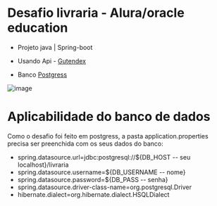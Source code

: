 # Desafio livraria - Alura/oracle education

* Projeto java | Spring-boot

* Usando Api - [Gutendex](https://gutendex.com/)

* Banco [Postgress](https://www.postgresql.org/docs/)

![image](https://github.com/JonasSMendes/livraria-desafio-oracle-education/assets/119429346/38225385-3fb8-4bd0-9cbc-fc0dbe6a47c2)

# Aplicabilidade do banco de dados

Como o desafio foi feito em postgress, a pasta application.properties precisa ser preenchida com os seus dados do banco:

* spring.datasource.url=jdbc:postgresql://${DB_HOST -- seu localhost}/livraria
* spring.datasource.username=${DB_USERNAME  -- nome}
* spring.datasource.password=${DB_PASS  -- senha}
* spring.datasource.driver-class-name=org.postgresql.Driver
* hibernate.dialect=org.hibernate.dialect.HSQLDialect


